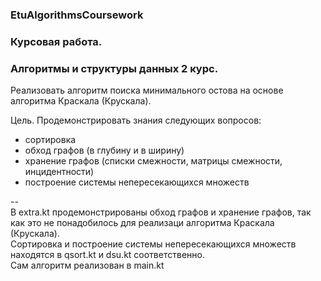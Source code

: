 ﻿### EtuAlgorithmsCoursework  
 
 ### Курсовая работа.  
 ### Алгоритмы и структуры данных 2 курс.  
 
Реализовать алгоритм поиска минимального остова на основе алгоритма Краскала (Крускала).  

Цель. Продемонстрировать знания следующих вопросов:

- сортировка  
- обход графов (в глубину и в ширину)  
- хранение графов (списки смежности, матрицы смежности, инцидентности)  
- построение системы непересекающихся множеств  

--  
В extra.kt продемонстрированы обход графов и хранение графов, так как это не понадобилось для реализаци алгоритма Краскала (Крускала).  
Сортировка и построение системы непересекающихся множеств находятся в qsort.kt и dsu.kt соответственно.  
Сам алгоритм реализован в main.kt  


